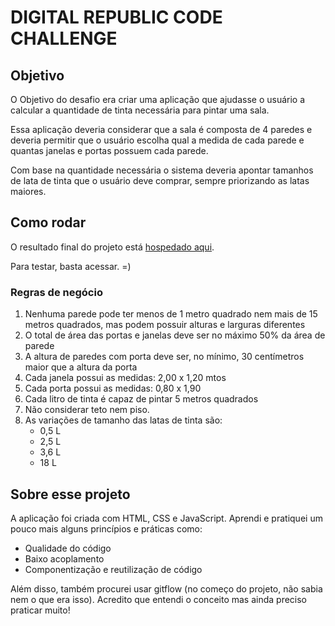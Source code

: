 # DIGITAL REPUBLIC CODE CHALLENGE

## Objetivo

O Objetivo do desafio era criar uma aplicação que ajudasse o usuário a calcular a quantidade de tinta necessária para pintar uma sala.

Essa aplicação deveria considerar que a sala é composta de 4 paredes e deveria permitir que o usuário escolha qual a medida de cada parede e quantas janelas e portas possuem cada parede.

Com base na quantidade necessária o sistema deveria apontar tamanhos de lata de tinta que o usuário deve comprar, sempre priorizando as latas maiores.

## Como rodar

O resultado final do projeto está [hospedado aqui](https://calculatas.netlify.app/).

Para testar, basta acessar. =)

### Regras de negócio

1. Nenhuma parede pode ter menos de 1 metro quadrado nem mais de 15 metros quadrados, mas podem possuir alturas e larguras diferentes
2. O total de área das portas e janelas deve ser no máximo 50% da área de parede
3. A altura de paredes com porta deve ser, no mínimo, 30 centímetros maior que a altura da porta
4. Cada janela possui as medidas: 2,00 x 1,20 mtos
5. Cada porta possui as medidas: 0,80 x 1,90
6. Cada litro de tinta é capaz de pintar 5 metros quadrados
7. Não considerar teto nem piso.
8. As variações de tamanho das latas de tinta são:
   - 0,5 L
   - 2,5 L
   - 3,6 L
   - 18 L

## Sobre esse projeto

A aplicação foi criada com HTML, CSS e JavaScript. Aprendi e pratiquei um pouco mais alguns princípios e práticas como:

- Qualidade do código
- Baixo acoplamento
- Componentização e reutilização de código

Além disso, também procurei usar gitflow (no começo do projeto, não sabia nem o que era isso). Acredito que entendi o conceito mas ainda preciso praticar muito!

